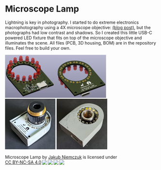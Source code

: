 # Microscope Lamp
Lightning is key in photography. I started to do extreme electronics macrophotography using a 4X microscope objective: [(blog post)](https://niemczuk.tech/2024/02/11/detailed-macrophotography-of-PCBs), but the photographs had low contrast and shadows. So I created this little USB-C powered LED fixture that fits on top of the microscope objective and illuminates the scene.
All files (PCB, 3D housing, BOM) are in the repository files. Feel free to build your own.

<img src="src/pcb.jpg" width="66%">
</br>
<img src="src/assembly1.jpg" width="33%">
<img src="src/assembly2.jpg" width="33%">

 <p xmlns:cc="http://creativecommons.org/ns#" xmlns:dct="http://purl.org/dc/terms/"><span property="dct:title">Microscope Lamp</span> by <a rel="cc:attributionURL dct:creator" property="cc:attributionName" href="https://niemczuk.tech">Jakub Niemczuk</a> is licensed under <a href="http://creativecommons.org/licenses/by-nc-sa/4.0/?ref=chooser-v1" target="_blank" rel="license noopener noreferrer" style="display:inline-block;">CC BY-NC-SA 4.0<img style="height:22px!important;margin-left:3px;vertical-align:text-bottom;" src="https://mirrors.creativecommons.org/presskit/icons/cc.svg?ref=chooser-v1"><img style="height:22px!important;margin-left:3px;vertical-align:text-bottom;" src="https://mirrors.creativecommons.org/presskit/icons/by.svg?ref=chooser-v1"><img style="height:22px!important;margin-left:3px;vertical-align:text-bottom;" src="https://mirrors.creativecommons.org/presskit/icons/nc.svg?ref=chooser-v1"><img style="height:22px!important;margin-left:3px;vertical-align:text-bottom;" src="https://mirrors.creativecommons.org/presskit/icons/sa.svg?ref=chooser-v1"></a></p> 